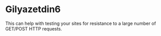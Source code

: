# Gilyazetdin6
This can help with testing your sites for resistance to a large number of GET/POST HTTP requests.
